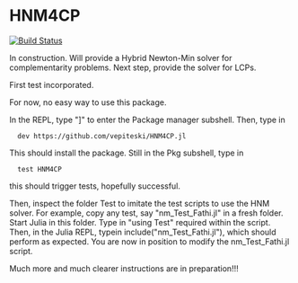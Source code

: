# HNM4CP

[![Build Status](https://github.com/vepiteski/HNM4CP.jl/actions/workflows/CI.yml/badge.svg?branch=main)](https://github.com/vepiteski/HNM4CP.jl/actions/workflows/CI.yml?query=branch%3Amain)

In construction. Will provide a Hybrid Newton-Min solver for complementarity problems. Next step, provide the solver for LCPs.

First test incorporated.

For now, no easy way to use this package.

In the REPL, type  "]"  to enter the Package manager subshell.
Then, type in

      dev https://github.com/vepiteski/HNM4CP.jl

This should install the package. Still in the Pkg subshell, type in

      test HNM4CP

this should trigger tests, hopefully successful.

Then, inspect the folder Test to imitate the test scripts to use the HNM solver. For example, copy any test, say "nm_Test_Fathi.jl" in a fresh folder. Start Julia in this folder. Type in "using Test" required within the script. Then, in the Julia REPL, typein include("nm_Test_Fathi.jl"), which should perform as expected. You are now in position to modify the nm_Test_Fathi.jl script.




Much more and much clearer instructions are in preparation!!!


